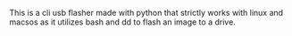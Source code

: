 This is a cli usb flasher made with python that strictly works with linux and macsos as it utilizes bash and dd to flash an image to a drive.

